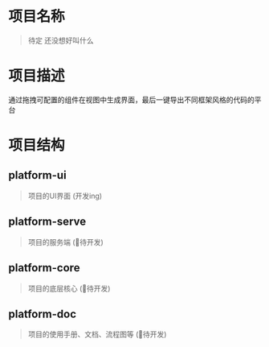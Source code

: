 # 项目名称
> 待定 还没想好叫什么

# 项目描述
通过拖拽可配置的组件在视图中生成界面，最后一键导出不同框架风格的代码的平台

# 项目结构
## platform-ui
> 项目的UI界面 (开发ing)

## platform-serve
> 项目的服务端 (🚧待开发)

## platform-core
> 项目的底层核心 (🚧待开发)

## platform-doc
> 项目的使用手册、文档、流程图等 (🚧待开发)
